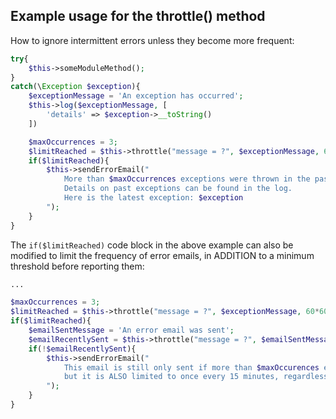 ## Example usage for the throttle() method

How to ignore intermittent errors unless they become more frequent:
```php
try{
    $this->someModuleMethod();
}
catch(\Exception $exception){
    $exceptionMessage = 'An exception has occurred';
    $this->log($exceptionMessage, [
        'details' => $exception->__toString()
    ])

    $maxOccurrences = 3;
    $limitReached = $this->throttle("message = ?", $exceptionMessage, 60*60, $maxOccurrences);
    if($limitReached){
        $this->sendErrorEmail("
            More than $maxOccurrences exceptions were thrown in the past hour.
            Details on past exceptions can be found in the log.
            Here is the latest exception: $exception
        ");
    }
}
```

The `if($limitReached)` code block in the above example can also be modified to limit the frequency of error emails,
in ADDITION to a minimum threshold before reporting them:
```php
...

$maxOccurrences = 3;
$limitReached = $this->throttle("message = ?", $exceptionMessage, 60*60, $maxOccurrences);
if($limitReached){
    $emailSentMessage = 'An error email was sent';
    $emailRecentlySent = $this->throttle("message = ?", $emailSentMessage, 60*15, 1);
    if(!$emailRecentlySent){
        $this->sendErrorEmail("
            This email is still only sent if more than $maxOccurences exception happen within the last hour,
            but it is ALSO limited to once every 15 minutes, regardless of how many exceptions are thrown.
        ");
    }
}
```